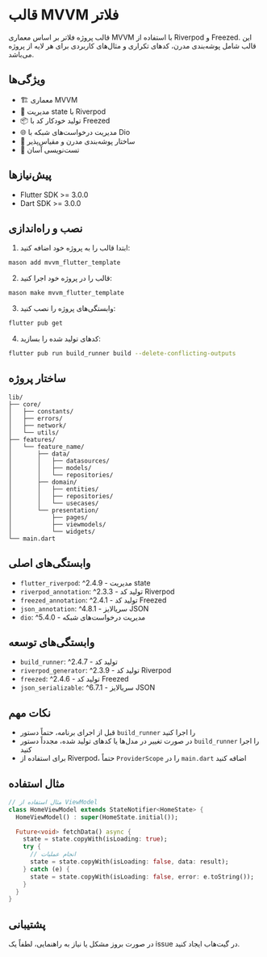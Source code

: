 # قالب MVVM فلاتر

قالب پروژه فلاتر بر اساس معماری MVVM با استفاده از Riverpod و Freezed. این قالب شامل پوشه‌بندی مدرن، کدهای تکراری و مثال‌های کاربردی برای هر لایه از پروژه می‌باشد.

## ویژگی‌ها

- 🏗️ معماری MVVM
- 🎯 مدیریت state با Riverpod
- 📦 تولید خودکار کد با Freezed
- 🌐 مدیریت درخواست‌های شبکه با Dio
- 📁 ساختار پوشه‌بندی مدرن و مقیاس‌پذیر
- 🧪 تست‌نویسی آسان

## پیش‌نیازها

- Flutter SDK >= 3.0.0
- Dart SDK >= 3.0.0

## نصب و راه‌اندازی

1. ابتدا قالب را به پروژه خود اضافه کنید:
```bash
mason add mvvm_flutter_template
```

2. قالب را در پروژه خود اجرا کنید:
```bash
mason make mvvm_flutter_template
```

3. وابستگی‌های پروژه را نصب کنید:
```bash
flutter pub get
```

4. کدهای تولید شده را بسازید:
```bash
flutter pub run build_runner build --delete-conflicting-outputs
```

## ساختار پروژه

```
lib/
├── core/
│   ├── constants/
│   ├── errors/
│   ├── network/
│   └── utils/
├── features/
│   └── feature_name/
│       ├── data/
│       │   ├── datasources/
│       │   ├── models/
│       │   └── repositories/
│       ├── domain/
│       │   ├── entities/
│       │   ├── repositories/
│       │   └── usecases/
│       └── presentation/
│           ├── pages/
│           ├── viewmodels/
│           └── widgets/
└── main.dart
```

## وابستگی‌های اصلی

- `flutter_riverpod`: ^2.4.9 - مدیریت state
- `riverpod_annotation`: ^2.3.3 - تولید کد Riverpod
- `freezed_annotation`: ^2.4.1 - تولید کد Freezed
- `json_annotation`: ^4.8.1 - سریالایز JSON
- `dio`: ^5.4.0 - مدیریت درخواست‌های شبکه

## وابستگی‌های توسعه

- `build_runner`: ^2.4.7 - تولید کد
- `riverpod_generator`: ^2.3.9 - تولید کد Riverpod
- `freezed`: ^2.4.6 - تولید کد Freezed
- `json_serializable`: ^6.7.1 - سریالایز JSON

## نکات مهم

- قبل از اجرای برنامه، حتماً دستور `build_runner` را اجرا کنید
- در صورت تغییر در مدل‌ها یا کدهای تولید شده، مجدداً دستور `build_runner` را اجرا کنید
- برای استفاده از Riverpod، حتماً `ProviderScope` را در `main.dart` اضافه کنید

## مثال استفاده

```dart
// مثال استفاده از ViewModel
class HomeViewModel extends StateNotifier<HomeState> {
  HomeViewModel() : super(HomeState.initial());

  Future<void> fetchData() async {
    state = state.copyWith(isLoading: true);
    try {
      // انجام عملیات
      state = state.copyWith(isLoading: false, data: result);
    } catch (e) {
      state = state.copyWith(isLoading: false, error: e.toString());
    }
  }
}
```

## پشتیبانی

در صورت بروز مشکل یا نیاز به راهنمایی، لطفاً یک issue در گیت‌هاب ایجاد کنید. 